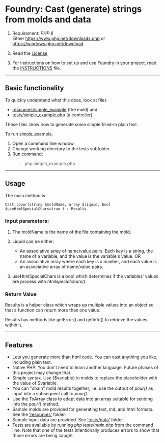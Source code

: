 # Foundry: Cast (generate) strings from molds and data

1. Requirement: *PHP 8*  
Either https://www.php.net/downloads.php or https://windows.php.net/download

1. Read the [License](./LICENSE.txt)

1. For Instructions on how to set up and use Foundry in your project, read the [INSTRUCTIONS](INSTRUCTIONS.md) file.

---
## Basic functionality

To quickly understand what this does, look at files
* [resources/simple_example](resources/simple_example.txt) (the mold) and
* [tests/simple_example.php](tests/simple_example.php) (a controller)

These files show how to generate some simple filled-in plain text.

To run simple_example,
1. Open a command line window.
1. Change working directory to the tests subfolder.
1. Run command:
    > php simple_example.php

---
## Usage

The main method is  
```
Cast::pour(string $moldName, array $liquid, bool $useHtmlSpecialChars=true ) : Results
```

### Input parameters:  

1. The moldName is the name of the file containing the mold.

1. Liquid can be either:
    * An associative array of name/value pairs. Each key is a string, the name of a variable, and the value is the variable's value. OR
    * An associative array where each key is a number, and each value is an associative array of name/value pairs.

1. useHtmlSpecialChars is a bool which determines if the variables' values are process with *htmlspecialchars()*.

### Return Value

Results is a helper class which wraps up multiple values into an object so that a function can return more than one value.

Results has methods like getError() and getInfo() to retrieve the values within it.

---
## Features

* Lets you generate more than html code. You can cast anything you like, including plain text.
* Native PHP. You don't need to learn another language. Future phases of this project may change that.
* Simple syntax. Use {$variable} in molds to replace the placeholder with the value of $variable.
* You can "chain" mold results together, i.e. use the output of *pour()* as input into a subsequent call to *pour().*
* Use the ToArray class to adapt data into an array suitable for sending into the *pour()* method.
* Sample molds are provided for generating text, md, and html formats. See the ['resources'](./resources) folder.
* Sample input data are provided. See ['tests/data'](./tests/data) folder.
* Tests are available by running *php tests/main.php* from the command line. Note that one of the tests intentionally produces errors to show that those errors are being caught.
